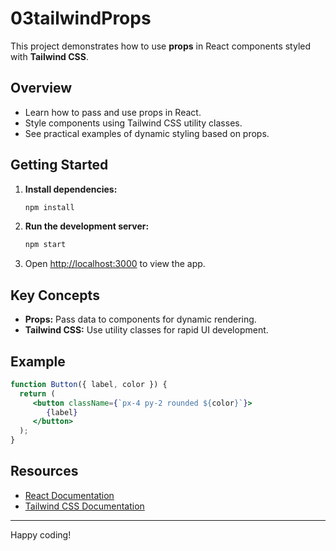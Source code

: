 # 03tailwindProps

This project demonstrates how to use **props** in React components styled with **Tailwind CSS**.

## Overview

- Learn how to pass and use props in React.
- Style components using Tailwind CSS utility classes.
- See practical examples of dynamic styling based on props.

## Getting Started

1. **Install dependencies:**
    ```bash
    npm install
    ```

2. **Run the development server:**
    ```bash
    npm start
    ```

3. Open [http://localhost:3000](http://localhost:3000) to view the app.

## Key Concepts

- **Props:** Pass data to components for dynamic rendering.
- **Tailwind CSS:** Use utility classes for rapid UI development.

## Example

```jsx
function Button({ label, color }) {
  return (
     <button className={`px-4 py-2 rounded ${color}`}>
        {label}
     </button>
  );
}
```

## Resources

- [React Documentation](https://react.dev/)
- [Tailwind CSS Documentation](https://tailwindcss.com/)

---

Happy coding!
